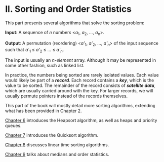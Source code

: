 II. Sorting and Order Statistics
==============================================

This part presents several algorithms that solve the sorting problem:

**Input**: A sequence of _n_ numbers \<_a_<sub>1</sub>, _a_<sub>2</sub>, ..., _a_<sub>n</sub>\>.

**Output**: A permutation (reordering) \<_a'_<sub>1</sub>, _a'_<sub>2</sub>, ..., _a'_<sub>_n_</sub>\> of the input sequence such that _a'_<sub>1</sub> ≤ _a'_<sub>2</sub> ≤ ... ≤ _a'_<sub>_n_</sub>.

The input is usually an _n-element_ array. Although it may be represented in some other fashion, such as linked list.

In practice, the numbers being sorted are rarely isolated values. Each value would likely be part of a **_record_**. 
Each record contains a **_key_**, which is the value to be sorted.
The remainder of the record consists of **_satellite data_**, which are usually carried around with the key.
For larger records, we will usually permute pointers instead of the records themselves.

This part of the book will mostly detail more sorting algorithms, extending what has been provided in Chapter 2.

[Chapter 6](2.06.md) introduces the Heapsort algorithm, as well as heaps and priority queues.

[Chapter 7](2.07.md) introduces the Quicksort algorithm.

[Chapter 8](2.08.md) discusses linear time sorting algorithms.

[Chapter 9](2.09.md) talks about medians and order statistics.

